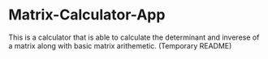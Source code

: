 # Matrix-Calculator-App




This is a calculator that is able to calculate the determinant and inverese of a matrix along with basic matrix arithemetic. (Temporary README)

